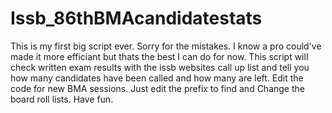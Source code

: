 # Issb_86thBMAcandidatestats
This is my first big script ever. Sorry for the mistakes. I know a pro could've made it more efficiant but thats the best I can do for now.
This script will check written exam results with the issb websites call up list and tell you how many candidates have been called and how many are left.
Edit the code for new BMA sessions. Just edit the prefix to find and Change the board roll lists.
Have fun.
